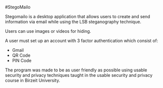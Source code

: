 #StegoMailo

Stegomailo is a desktop application that allows users to create and send information via email while using 
the LSB steganography technique.

Users can use images or videos for hiding.

A user must set up an account with 3 factor authentication which consist of:

* Gmail
* QR Code
* PIN Code

The program was made to be as user friendly as possible using usable security and privacy techniques taught in the 
usable security and privacy course in Birzeit University.



